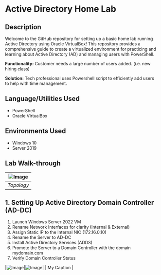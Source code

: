 # Active Directory Home Lab

## Description
Welcome to the GitHub repository for setting up a basic home lab running Active Directory using Oracle VirtualBox! This repository provides a comprehensive guide to create a virtualized environment for practicing and learning about Active Directory (AD) and managing users with PowerShell.

**Functionality:** Customer needs a large number of users added. (i.e. new hiring class)

**Solution:** Tech professional uses Powershell script to efficiently add users to help with time management.

## Language/Utilities Used
- PowerShell
- Oracle VirtualBox

## Environments Used
- Windows 10
- Server 2019

## Lab Walk-through
|![Image](https://github.com/user-attachments/assets/24078984-402b-4b12-8a32-3a84780804e8) |
|:--:|
|*Topology*|

## 1. Setting Up Active Directory Domain Controller (AD-DC)
1.	Launch Windows Server 2022 VM
2.	Rename Network Interfaces for clarity (Internal & External)
3.	Assign Static IP to the Internal NIC (172.16.0.10)
4.	Rename the Server to AD-DC
5.	Install Active Directory Services (ADDS)
6.	Promote the Server to a Domain Controller with the domain mydomain.com
7.	Verify Domain Controller Status

|![Image](https://github.com/user-attachments/assets/24078984-402b-4b12-8a32-3a84780804e8)|![Image](https://github.com/user-attachments/assets/0aa9568c-87ca-4da8-89f3-3b6a71a6760d)|
| My Caption |
